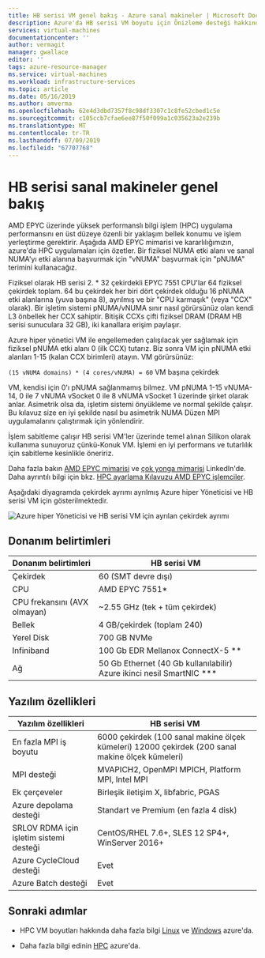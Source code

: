 ```yaml
---
title: HB serisi VM genel bakış - Azure sanal makineler | Microsoft Docs
description: Azure'da HB serisi VM boyutu için Önizleme desteği hakkında daha fazla bilgi edinin.
services: virtual-machines
documentationcenter: ''
author: vermagit
manager: gwallace
editor: ''
tags: azure-resource-manager
ms.service: virtual-machines
ms.workload: infrastructure-services
ms.topic: article
ms.date: 05/16/2019
ms.author: amverma
ms.openlocfilehash: 62e4d3dbd7357f8c98df3307c1c8fe52cbed1c5e
ms.sourcegitcommit: c105ccb7cfae6ee87f50f099a1c035623a2e239b
ms.translationtype: MT
ms.contentlocale: tr-TR
ms.lasthandoff: 07/09/2019
ms.locfileid: "67707768"
---
```

# <a name="hb-series-virtual-machines-overview"></a>HB serisi sanal makineler genel bakış

AMD EPYC üzerinde yüksek performanslı bilgi işlem (HPC) uygulama performansını en üst düzeye özenli bir yaklaşım bellek konumu ve işlem yerleştirme gerektirir. Aşağıda AMD EPYC mimarisi ve kararlılığımızın, azure'da HPC uygulamaları için özetler. Bir fiziksel NUMA etki alanı ve sanal NUMA'yı etki alanına başvurmak için "vNUMA" başvurmak için "pNUMA" terimini kullanacağız.

Fiziksel olarak HB serisi 2. * 32 çekirdekli EPYC 7551 CPU'lar 64 fiziksel çekirdek toplam. 64 bu çekirdek her biri dört çekirdek olduğu 16 pNUMA etki alanlarına (yuva başına 8), ayrılmış ve bir "CPU karmaşık" (veya "CCX" olarak). Bir işletim sistemi pNUMA/vNUMA sınır nasıl görürsünüz olan kendi L3 önbellek her CCX sahiptir. Bitişik CCXs çifti fiziksel DRAM (DRAM HB serisi sunuculara 32 GB), iki kanallara erişim paylaşır.

Azure hiper yönetici VM ile engellemeden çalışılacak yer sağlamak için fiziksel pNUMA etki alanı 0 (ilk CCX) tutarız. Biz sonra VM için pNUMA etki alanları 1-15 (kalan CCX birimleri) atayın. VM görürsünüz:

`(15 vNUMA domains) * (4 cores/vNUMA) = 60` VM başına çekirdek

VM, kendisi için 0'ı pNUMA sağlanmamış bilmez. VM pNUMA 1-15 vNUMA-14, 0 ile 7 vNUMA vSocket 0 ile 8 vNUMA vSocket 1 üzerinde şirket olarak anlar. Asimetrik olsa da, işletim sistemi önyükleme ve normal şekilde çalışır. Bu kılavuz size en iyi şekilde nasıl bu asimetrik NUMA Düzen MPI uygulamalarını çalıştırmak için yönlendirir.

İşlem sabitleme çalışır HB serisi VM'ler üzerinde temel alınan Silikon olarak kullanıma sunuyoruz çünkü-Konuk VM. İşlemi en iyi performans ve tutarlılık için sabitleme kesinlikle öneririz.

Daha fazla bakın [AMD EPYC mimarisi](https://bit.ly/2Epv3kC) ve [çok yonga mimarisi](https://bit.ly/2GpQIMb) LinkedIn'de. Daha ayrıntılı bilgi için bkz. [HPC ayarlama Kılavuzu AMD EPYC işlemciler](https://bit.ly/2T3AWZ9).

Aşağıdaki diyagramda çekirdek ayrımı ayrılmış Azure hiper Yöneticisi ve HB serisi VM için gösterilmektedir.

![Azure hiper Yöneticisi ve HB serisi VM için ayrılan çekirdek ayrımı](./media/hb-series-overview/segregation-cores.png)

## <a name="hardware-specifications"></a>Donanım belirtimleri

| Donanım belirtimleri                | HB serisi VM                     |
|----------------------------------|----------------------------------|
| Çekirdek                            | 60 (SMT devre dışı)                |
| CPU                              | AMD EPYC 7551*                   |
| CPU frekansını (AVX olmayan)          | ~2.55 GHz (tek + tüm çekirdek)   |
| Bellek                           | 4 GB/çekirdek (toplam 240)            |
| Yerel Disk                       | 700 GB NVMe                      |
| Infiniband                       | 100 Gb EDR Mellanox ConnectX-5 ** |
| Ağ                          | 50 Gb Ethernet (40 Gb kullanılabilir) Azure ikinci nesil SmartNIC *** |

## <a name="software-specifications"></a>Yazılım özellikleri

| Yazılım özellikleri           |HB serisi VM           |
|-----------------------------|-----------------------|
| En fazla MPI iş boyutu            | 6000 çekirdek (100 sanal makine ölçek kümeleri) 12000 çekirdek (200 sanal makine ölçek kümeleri)  |
| MPI desteği                 | MVAPICH2, OpenMPI MPICH, Platform MPI, Intel MPI  |
| Ek çerçeveler       | Birleşik iletişim X, libfabric, PGAS |
| Azure depolama desteği       | Standart ve Premium (en fazla 4 disk) |
| SRLOV RDMA için işletim sistemi desteği   | CentOS/RHEL 7.6+, SLES 12 SP4+, WinServer 2016+  |
| Azure CycleCloud desteği    | Evet                         |
| Azure Batch desteği         | Evet                         |

## <a name="next-steps"></a>Sonraki adımlar

* HPC VM boyutları hakkında daha fazla bilgi [Linux](https://docs.microsoft.com/azure/virtual-machines/linux/sizes-hpc) ve [Windows](https://docs.microsoft.com/azure/virtual-machines/windows/sizes-hpc) azure'da.

* Daha fazla bilgi edinin [HPC](https://docs.microsoft.com/azure/architecture/topics/high-performance-computing/) azure'da.
